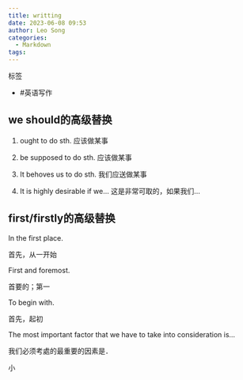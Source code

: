 ```yaml
---
title: writting
date: 2023-06-08 09:53
author: Leo Song
categories:
  - Markdown
tags:
---
```


标签

- #英语写作

## we should的高级替换

1. ought to do sth.
   应该做某事

2. be supposed to do sth.
   应该做某事

3. It behoves us to do sth.
   我们应送做某事

4. It is highly desirable if we...
   这是非常可取的，如果我们…

## first/firstly的高级替换

In the first place.

首先，从一开始

First and foremost.

首要的；第一

To begin with.

首先，起初

The most important factor that we have to take into consideration is...

我们必须考處的最重要的因素是．

小